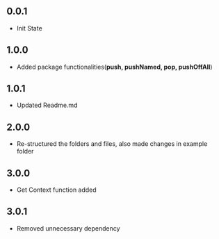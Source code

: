 ## 0.0.1

* Init State

## 1.0.0

* Added package functionalities(**push, pushNamed, pop, pushOffAll**)

## 1.0.1
* Updated Readme.md

## 2.0.0
* Re-structured the folders and files, also made changes in example folder

## 3.0.0
* Get Context function added

## 3.0.1
* Removed unnecessary dependency
